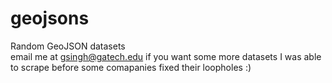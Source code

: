 # geojsons
Random GeoJSON datasets<br/>
email me at gsingh@gatech.edu if you want some more datasets I was able to scrape before some comapanies fixed their loopholes :)

